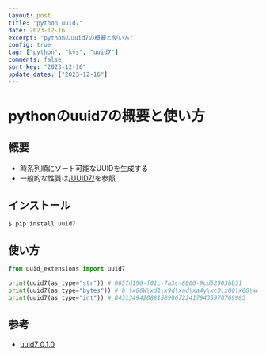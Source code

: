 ```yaml
---
layout: post
title: "python uuid7"
date: 2023-12-16
excerpt: "pythonのuuid7の概要と使い方"
config: true
tag: ["python", "kvs", "uuid7"]
comments: false
sort_key: "2023-12-16"
update_dates: ["2023-12-16"]
---
```


# pythonのuuid7の概要と使い方

## 概要
 - 時系列順にソート可能なUUIDを生成する
 - 一般的な性質は[/UUID7/](/UUID7/)を参照

## インストール

```console
$ pip install uuid7
```

## 使い方

```python
from uuid_extensions import uuid7

print(uuid7(as_type="str")) # 0657d196-f01c-7a3c-8000-9cd52903bb31
print(uuid7(as_type="bytes")) # b'\x06W\xd1\x9d\xad\xa4y\xc3\x80\x00\xe1\x18\xa1\x93\xb9\x12'
print(uuid7(as_type="int")) # 8431349420881589067224179435970769985
```

## 参考
 - [uuid7 0.1.0](https://pypi.org/project/uuid7/)
